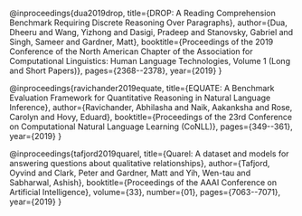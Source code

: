 
@inproceedings{dua2019drop,
  title={DROP: A Reading Comprehension Benchmark Requiring Discrete Reasoning Over Paragraphs},
  author={Dua, Dheeru and Wang, Yizhong and Dasigi, Pradeep and Stanovsky, Gabriel and Singh, Sameer and Gardner, Matt},
  booktitle={Proceedings of the 2019 Conference of the North American Chapter of the Association for Computational Linguistics: Human Language Technologies, Volume 1 (Long and Short Papers)},
  pages={2368--2378},
  year={2019}
}

@inproceedings{ravichander2019equate,
  title={EQUATE: A Benchmark Evaluation Framework for Quantitative Reasoning in Natural Language Inference},
  author={Ravichander, Abhilasha and Naik, Aakanksha and Rose, Carolyn and Hovy, Eduard},
  booktitle={Proceedings of the 23rd Conference on Computational Natural Language Learning (CoNLL)},
  pages={349--361},
  year={2019}
}

@inproceedings{tafjord2019quarel,
  title={Quarel: A dataset and models for answering questions about qualitative relationships},
  author={Tafjord, Oyvind and Clark, Peter and Gardner, Matt and Yih, Wen-tau and Sabharwal, Ashish},
  booktitle={Proceedings of the AAAI Conference on Artificial Intelligence},
  volume={33},
  number={01},
  pages={7063--7071},
  year={2019}
}
